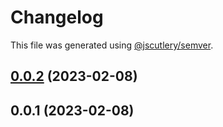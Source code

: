 # Changelog

This file was generated using [@jscutlery/semver](https://github.com/jscutlery/semver).

## [0.0.2](https://github.com/MaurizioContino/SLngTemplate/compare/slavatar-slavatar-0.0.1...slavatar-slavatar-0.0.2) (2023-02-08)



## 0.0.1 (2023-02-08)
